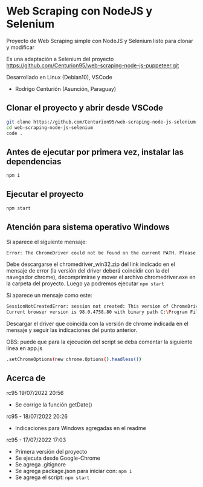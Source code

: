 # Web Scraping con NodeJS y Selenium
Proyecto de Web Scraping simple con NodeJS y Selenium listo para clonar y modificar

Es una adaptación a Selenium del proyecto https://github.com/Centurion95/web-scraping-node-js-puppeteer.git

Desarrollado en Linux (Debian10), VSCode

- Rodrigo Centurión
(Asunción, Paraguay)

## Clonar el proyecto y abrir desde VSCode
```sh
git clone https://github.com/Centurion95/web-scraping-node-js-selenium.git
cd web-scraping-node-js-selenium
code .
```

## Antes de ejecutar por primera vez, instalar las dependencias
```sh
npm i
```

## Ejecutar el proyecto
```sh
npm start
```

## Atención para sistema operativo Windows
Si aparece el siguiente mensaje:
```sh
Error: The ChromeDriver could not be found on the current PATH. Please download the latest version of the ChromeDriver from http://chromedriver.storage.googleapis.com/index.html and ensure it can be found on your PATH.
```
Debe descargarse el chromedriver_win32.zip del link indicado en el mensaje de error (la versión del driver deberá coincidir con la del navegador chrome), decomprimirse y mover el archivo chromedriver.exe en la carpeta del proyecto. Luego ya podremos ejecutar `npm start`


Si aparece un mensaje como este:
```sh
SessionNotCreatedError: session not created: This version of ChromeDriver only supports Chrome version 103
Current browser version is 98.0.4758.80 with binary path C:\Program Files (x86)\Google\Chrome\Application\chrome.exe
```
Descargar el driver que coincida con la versión de chrome indicada en el mensaje y seguir las indicaciones del punto anterior.

OBS: puede que para la ejecución del script se deba comentar la siguiente línea en app.js
```sh
.setChromeOptions(new chrome.Options().headless())
```


## Acerca de
rc95 19/07/2022 20:56
- Se corrige la función getDate()

rc95 - 18/07/2022 20:26
- Indicaciones para Windows agregadas en el readme

rc95 - 17/07/2022 17:03
- Primera versión del proyecto
- Se ejecuta desde Google-Chrome
- Se agrega .gitignore
- Se agrega package.json para iniciar con: `npm i`
- Se agrega el script: `npm start`